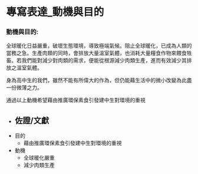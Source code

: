 # 專寫表達_動機與目的
          

### 動機與目的: 

全球暖化日益嚴重，破壞生態環境，導致極端氣候。阻止全球暖化，已成為人類的當務之急。生產肉類的同時，會排放大量溫室氣體，也消耗大量糧食作物來餵食牲畜。若我們能對減少對肉類的需求，便能從根源減少肉類生產，進而有效減少其排放之溫室氣體。

身為高中生的我們，雖然不能有所偉大的作為，但仍能藉生活中的微小改變為此盡一份微薄之力。

通過以上動機希望藉由推廣環保素食引發建中生對環境的重視



- 佐證/文獻
	- 
- 目的
	- 藉由推廣環保素食引發建中生對環境的重視
- 動機
	- 全球暖化嚴重
	- 減少肉類生產